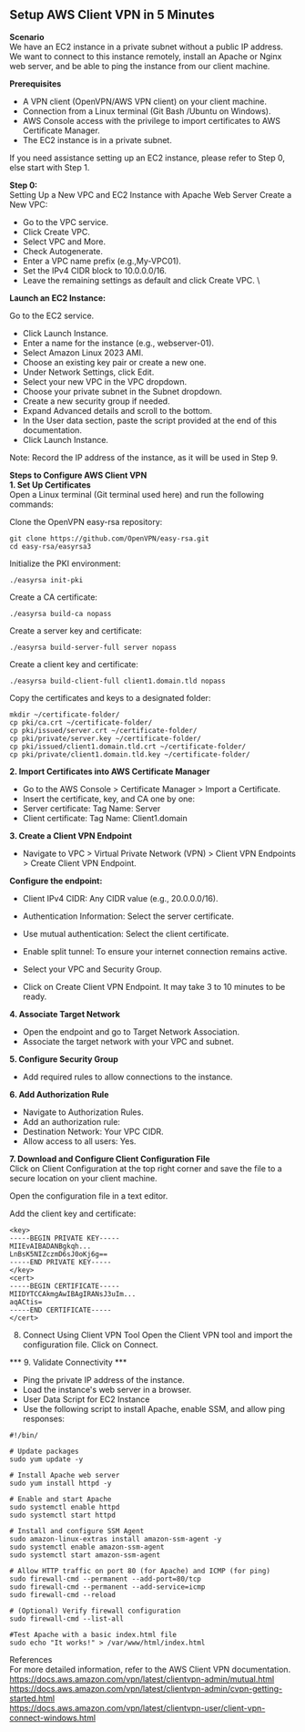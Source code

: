 ## Setup AWS Client VPN in 5 Minutes
**Scenario**  
We have an EC2 instance in a private subnet without a public IP address. We want to connect to this instance remotely, install an Apache or Nginx web server, and be able to ping the instance from our client machine.

**Prerequisites**  
- A VPN client (OpenVPN/AWS VPN client) on your client machine.  
- Connection from a Linux terminal (Git Bash /Ubuntu on Windows).  
- AWS Console access with the privilege to import certificates to AWS Certificate Manager.
- The EC2 instance is in a private subnet.

If you need assistance setting up an EC2 instance, please refer to Step 0, else start with Step 1.  

**Step 0:**   
Setting Up a New VPC and EC2 Instance with Apache Web Server
Create a New VPC:
- Go to the VPC service.
- Click Create VPC.
- Select VPC and More.
- Check Autogenerate.
- Enter a VPC name prefix (e.g.,My-VPC01).
- Set the IPv4 CIDR block to 10.0.0.0/16.
- Leave the remaining settings as default and click Create VPC.  \
  
**Launch an EC2 Instance:**  

Go to the EC2 service.
- Click Launch Instance.
- Enter a name for the instance (e.g., webserver-01).
- Select Amazon Linux 2023 AMI.
- Choose an existing key pair or create a new one.
- Under Network Settings, click Edit.
- Select your new VPC in the VPC dropdown.
- Choose your private subnet in the Subnet dropdown.
- Create a new security group if needed.
- Expand Advanced details and scroll to the bottom.
- In the User data section, paste the script provided at the end of this documentation.
- Click Launch Instance.

Note: Record the IP address of the instance, as it will be used in Step 9.

**Steps to Configure AWS Client VPN**  
**1. Set Up Certificates**  
Open a Linux terminal (Git  terminal used here) and run the following commands:  

Clone the OpenVPN easy-rsa repository:  

```
git clone https://github.com/OpenVPN/easy-rsa.git
cd easy-rsa/easyrsa3
```

Initialize the PKI environment:  


```
./easyrsa init-pki
```
Create a CA certificate:  


```
./easyrsa build-ca nopass
```

Create a server key and certificate:  


```
./easyrsa build-server-full server nopass

```
Create a client key and certificate:  


```
./easyrsa build-client-full client1.domain.tld nopass
```
Copy the certificates and keys to a designated folder:  

```
mkdir ~/certificate-folder/
cp pki/ca.crt ~/certificate-folder/
cp pki/issued/server.crt ~/certificate-folder/
cp pki/private/server.key ~/certificate-folder/
cp pki/issued/client1.domain.tld.crt ~/certificate-folder/
cp pki/private/client1.domain.tld.key ~/certificate-folder/  
```

**2. Import Certificates into AWS Certificate Manager** 

- Go to the AWS Console > Certificate Manager > Import a Certificate.
- Insert the certificate, key, and CA one by one:
- Server certificate: Tag Name: Server
- Client certificate: Tag Name: Client1.domain

**3. Create a Client VPN Endpoint**  
- Navigate to VPC > Virtual Private Network (VPN) > Client VPN Endpoints > Create Client VPN Endpoint.

**Configure the endpoint:**  

- Client IPv4 CIDR: Any CIDR value (e.g., 20.0.0.0/16).
- Authentication Information: Select the server certificate.
- Use mutual authentication: Select the client certificate.
- Enable split tunnel: To ensure your internet connection remains active.
- Select your VPC and Security Group.

- Click on Create Client VPN Endpoint. It may take 3 to 10 minutes to be ready.

**4. Associate Target Network**  
- Open the endpoint and go to Target Network Association.
- Associate the target network with your VPC and subnet.

**5. Configure Security Group**  
- Add required rules to allow connections to the instance.

**6. Add Authorization Rule**  
- Navigate to Authorization Rules.
- Add an authorization rule:
- Destination Network: Your VPC CIDR.
- Allow access to all users: Yes.

**7. Download and Configure Client Configuration File**  
Click on Client Configuration at the top right corner and save the file to a secure location on your client machine.

Open the configuration file in a text editor.

Add the client key and certificate:

```
<key>
-----BEGIN PRIVATE KEY-----
MIIEvAIBADANBgkqh...
LnBsK5NIZczmD6sJ0oKj6g==
-----END PRIVATE KEY-----
</key>
<cert>
-----BEGIN CERTIFICATE-----
MIIDYTCCAkmgAwIBAgIRANsJ3uIm...
aqACtis=
-----END CERTIFICATE-----
</cert>
```
8. Connect Using Client VPN Tool
Open the Client VPN tool and import the configuration file.
Click on Connect.

*** 9. Validate Connectivity ***   
- Ping the private IP address of the instance.
- Load the instance's web server in a browser.
- User Data Script for EC2 Instance
- Use the following script to install Apache, enable SSM, and allow ping responses:


```
#!/bin/

# Update packages
sudo yum update -y

# Install Apache web server
sudo yum install httpd -y

# Enable and start Apache
sudo systemctl enable httpd
sudo systemctl start httpd

# Install and configure SSM Agent
sudo amazon-linux-extras install amazon-ssm-agent -y
sudo systemctl enable amazon-ssm-agent
sudo systemctl start amazon-ssm-agent

# Allow HTTP traffic on port 80 (for Apache) and ICMP (for ping)
sudo firewall-cmd --permanent --add-port=80/tcp
sudo firewall-cmd --permanent --add-service=icmp
sudo firewall-cmd --reload

# (Optional) Verify firewall configuration
sudo firewall-cmd --list-all

#Test Apache with a basic index.html file
sudo echo "It works!" > /var/www/html/index.html  
```

References  
For more detailed information, refer to the AWS Client VPN documentation.  
https://docs.aws.amazon.com/vpn/latest/clientvpn-admin/mutual.html  
https://docs.aws.amazon.com/vpn/latest/clientvpn-admin/cvpn-getting-started.html  
https://docs.aws.amazon.com/vpn/latest/clientvpn-user/client-vpn-connect-windows.html  

